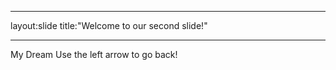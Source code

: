 _ _ _
layout:slide
title:"Welcome to our second slide!"
_ _ _
My Dream
Use the left arrow to go back!
